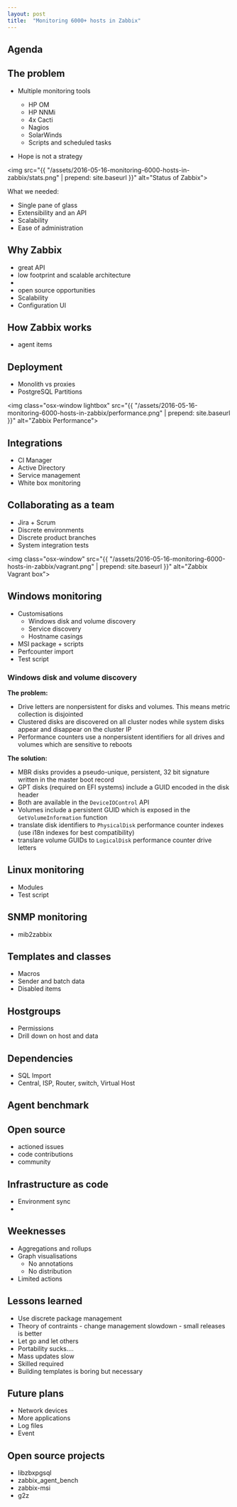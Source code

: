 ```yaml
---
layout: post
title:  "Monitoring 6000+ hosts in Zabbix"
---
```


## Agenda



## The problem

* Multiple monitoring tools
	- HP OM
	- HP NNMi
	- 4x Cacti
	- Nagios
	- SolarWinds
	- Scripts and scheduled tasks

* Hope is not a strategy

<img
	src="{{ "/assets/2016-05-16-monitoring-6000-hosts-in-zabbix/stats.png" | prepend: site.baseurl }}"
	alt="Status of Zabbix">

What we needed:

* Single pane of glass
* Extensibility and an API
* Scalability
* Ease of administration

## Why Zabbix

* great API
* low footprint and scalable architecture
* 
* open source opportunities
* Scalability
* Configuration UI

## How Zabbix works
* agent items

## Deployment
* Monolith vs proxies
* PostgreSQL Partitions

<img
	class="osx-window lightbox"
	src="{{ "/assets/2016-05-16-monitoring-6000-hosts-in-zabbix/performance.png" | prepend: site.baseurl }}"
	alt="Zabbix Performance">

## Integrations

* CI Manager
* Active Directory
* Service management
* White box monitoring

## Collaborating as a team

* Jira + Scrum
* Discrete environments
* Discrete product branches
* System integration tests


<img
	class="osx-window"
	src="{{ "/assets/2016-05-16-monitoring-6000-hosts-in-zabbix/vagrant.png" | prepend: site.baseurl }}"
	alt="Zabbix Vagrant box">

## Windows monitoring

* Customisations
	- Windows disk and volume discovery
	- Service discovery
	- Hostname casings
* MSI package + scripts
* Perfcounter import
* Test script

### Windows disk and volume discovery

__The problem:__ 

 * Drive letters are nonpersistent for disks and volumes. This means metric
   collection is disjointed
 * Clustered disks are discovered on all cluster nodes while system disks appear
   and disappear on the cluster IP
 * Performance counters use a nonpersistent identifiers for all drives and
   volumes which are sensitive to reboots

__The solution:__

* MBR disks provides a pseudo-unique, persistent, 32 bit signature written in
  the master boot record
* GPT disks (required on EFI systems) include a GUID encoded in the disk header
* Both are available in the `DeviceIOControl` API
* Volumes include a persistent GUID which is exposed in the 
  `GetVolumeInformation` function
* translate disk identifiers to `PhysicalDisk` performance counter indexes (use
  i18n indexes for best compatibility)
* translare volume GUIDs to `LogicalDisk` performance counter drive letters


## Linux monitoring
* Modules
* Test script

## SNMP monitoring
* mib2zabbix

## Templates and classes
* Macros
* Sender and batch data
* Disabled items

## Hostgroups

* Permissions
* Drill down on host and data

## Dependencies
* SQL Import
* Central, ISP, Router, switch, Virtual Host

## Agent benchmark


## Open source
* actioned issues
* code contributions
* community

## Infrastructure as code
* Environment sync
* 

## Weeknesses

* Aggregations and rollups
* Graph visualisations
	- No annotations
	- No distribution
* Limited actions

## Lessons learned

* Use discrete package management
* Theory of contraints - change management slowdown - small releases is better
* Let go and let others
* Portability sucks....
* Mass updates slow
* Skilled required
* Building templates is boring but necessary


## Future plans

* Network devices
* More applications
* Log files
* Event 

## Open source projects

* libzbxpgsql
* zabbix_agent_bench
* zabbix-msi
* g2z
